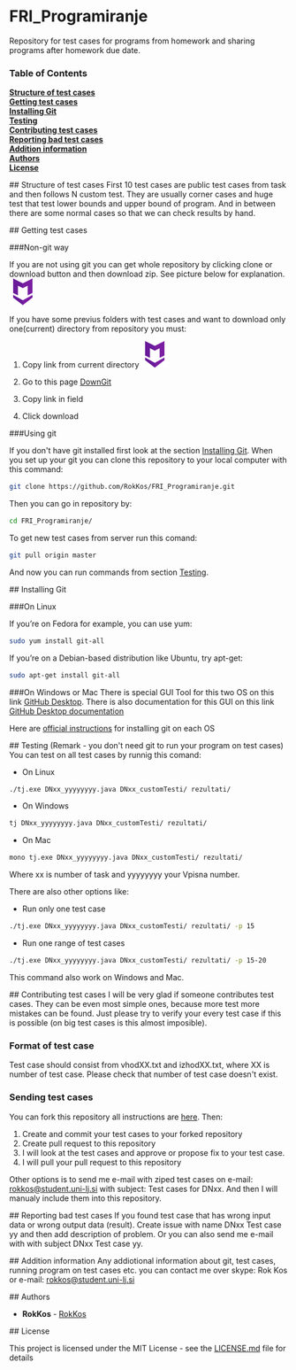 # FRI_Programiranje
Repository for test cases for programs from homework and sharing programs after homework due date.

### Table of Contents

**[Structure of test cases](#structure)**  
**[Getting test cases](#get)**  
**[Installing Git](#installing)**  
**[Testing](#testing)**    
**[Contributing test cases](#contribution)**    
**[Reporting bad test cases](#reporting)**  
**[Addition information](#information)**  
**[Authors](#authors)**  
**[License](#license)** 

##<a name="structure"></a> Structure of test cases
First 10 test cases are public test cases from task and then follows N custom test.
They are usually corner cases and huge test that test lower bounds and upper bound of program.
And in between there are some normal cases so that we can check results by hand.

##<a name="get"></a> Getting test cases

###Non-git way

If you are not using git you can get whole repository by clicking clone or download button and then download zip.
See picture below for explanation.
![alt text][downloadZIP]

If you have some previus folders with test cases and want to download only one(current) directory from repository you must:

1. Copy link from current directory
![alt text][copyLink]

2. Go to this page [DownGit](https://minhaskamal.github.io/DownGit/#/home "DownGit's Homepage")
3. Copy link in field
4. Click download

###Using git

If you don't have git installed first look at the section [Installing Git](#installing).
When you set up your git you can clone this repository to your local computer with this command:
```bash
git clone https://github.com/RokKos/FRI_Programiranje.git
```
Then you can go in repository by:
```bash
cd FRI_Programiranje/
```
To get new test cases from server run this comand:
```bash
git pull origin master
```
And now you can run commands from section  [Testing](#testing).

##<a name="installing"></a> Installing Git

###On Linux

If you’re on Fedora for example, you can use yum:
```bash
sudo yum install git-all
```
If you’re on a Debian-based distribution like Ubuntu, try apt-get:
```bash
sudo apt-get install git-all
```

###On Windows or Mac
There is special GUI Tool for this two OS on this link [GitHub Desktop](https://desktop.github.com/ "GitHub Desktop's Homepage").
There is also documentation for this GUI on this link [GitHub Desktop documentation](https://help.github.com/desktop/ "GitHub Desktop's Documentation")

Here are [official instructions](https://git-scm.com/book/en/v2/Getting-Started-Installing-Git "Installing Git") for installing git on each OS 


##<a name="testing"></a> Testing
(Remark - you don't need git to run your program on test cases)
You can test on all test cases by runnig this comand:

* On Linux
```bash
./tj.exe DNxx_yyyyyyyy.java DNxx_customTesti/ rezultati/
```
* On Windows
```bash
tj DNxx_yyyyyyyy.java DNxx_customTesti/ rezultati/
```
* On Mac
```bash
mono tj.exe DNxx_yyyyyyyy.java DNxx_customTesti/ rezultati/
```
Where xx is number of task and yyyyyyyy your Vpisna number. 

There are also other options like:

* Run only one test case
```bash
./tj.exe DNxx_yyyyyyyy.java DNxx_customTesti/ rezultati/ -p 15
```
* Run one range of test cases
```bash
./tj.exe DNxx_yyyyyyyy.java DNxx_customTesti/ rezultati/ -p 15-20
```
This command also work on Windows and Mac.

##<a name="contribution"></a> Contributing test cases
I will be very glad if someone contributes test cases. They can be even most simple ones, because more test more mistakes can be found.
Just please try to verify your every test case if this is possible (on big test cases is this almost imposible).

### Format of test case
Test case should consist from vhodXX.txt and izhodXX.txt, where XX is number of test case. Please check that number of test case doesn't exist.

### Sending test cases
You can fork this repository all instructions are [here](https://help.github.com/articles/fork-a-repo/ "Fork A Repo"). Then: 

1. Create and commit your test cases to your forked repository
2. Create pull request to this repository
3. I will look at the test cases and approve or propose fix to your test case.
4. I will pull your pull request to this repository

Other options is to send me e-mail with ziped test cases on e-mail: rokkos@student.uni-lj.si with subject: Test cases for DNxx.
And then I will manualy include them into this repository.

##<a name="reporting"></a> Reporting bad test cases
If you found test case that has wrong input data or wrong output data (result). Create issue with name DNxx Test case yy and then add description of problem. Or you can also send me e-mail with with subject DNxx Test case yy.

##<a name="information"></a> Addition information
Any addiotional information about git, test cases, running program on test cases etc. you can contact me over skype: Rok Kos or e-mail: rokkos@student.uni-lj.si 

##<a name="authors"></a> Authors

* **RokKos** - [RokKos](https://github.com/RokKos)

##<a name="license"></a> License

This project is licensed under the MIT License - see the [LICENSE.md](https://github.com/RokKos/FRI_Programiranje/blob/master/LICENSE) file for details


[downloadZIP]: https://github.com/adam-p/markdown-here/raw/master/src/common/images/icon48.png "Logo Title Text 2"
[copyLink]: https://github.com/adam-p/markdown-here/raw/master/src/common/images/icon48.png "Logo Title Text 2"

